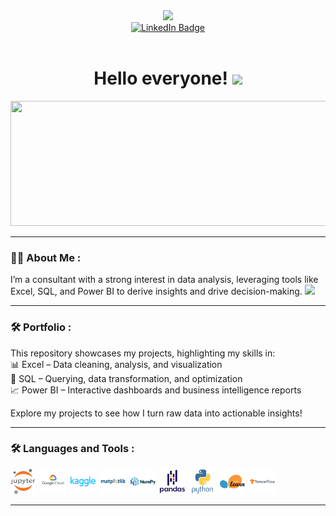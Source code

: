 <div id="header" align="center">
<img src = "https://media.giphy.com/media/v1.Y2lkPTc5MGI3NjExN2t2NDRkY2V2M3ZxODlza2Z2ZWZwb2Q1a25rcmcwMmE2amU1YWdmNiZlcD12MV9pbnRlcm5hbF9naWZfYnlfaWQmY3Q9Zw/iPj5oRtJzQGxwzuCKV/giphy.gif" width="300"/>
<div id="badges">
  <a href="www.linkedin.com/in/dhivyadominic">
    <img src="https://img.shields.io/badge/LinkedIn-blue?style=for-the-badge&logo=linkedin&logoColor=white" alt="LinkedIn Badge"/>
  </a>
  </div>
<img src="https://komarev.com/ghpvc/?username=DD-Dhivya&style=flat-square&color=blue" alt=""/>
<h1>
  Hello everyone!
  <img src="https://media.giphy.com/media/hvRJCLFzcasrR4ia7z/giphy.gif" width="30px"/>
</h1>
</div>
<div align="center">
  <img src="https://media.giphy.com/media/v1.Y2lkPTc5MGI3NjExYmRqNW9wYmZzOXM3NmljN2szY3pydHY2aHRxZ3B3ZGxoMml4aXJvYSZlcD12MV9pbnRlcm5hbF9naWZfYnlfaWQmY3Q9Zw/Qtw5nOxLfqRJJS0Aoe/giphy-downsized-large.gif" width="1000" height="200"/>
</div>

---

### :woman_technologist: About Me :
I’m a consultant with a strong interest in data analysis, leveraging tools like Excel, SQL, and Power BI to derive insights and drive decision-making. <img src="https://media.giphy.com/media/WUlplcMpOCEmTGBtBW/giphy.gif" width="30"> 


---
### :hammer_and_wrench: Portfolio :
This repository showcases my projects, highlighting my skills in: <br>
📊 Excel – Data cleaning, analysis, and visualization<br>
📂 SQL – Querying, data transformation, and optimization<br>
📈 Power BI – Interactive dashboards and business intelligence reports<br>

Explore my projects to see how I turn raw data into actionable insights! 


---

### :hammer_and_wrench: Languages and Tools :
<div>
  <img src="https://github.com/devicons/devicon/blob/master/icons/jupyter/jupyter-original-wordmark.svg" title="Jupyter" alt="Jupyter" width="40" height="40"/>&nbsp;
  <img src="https://github.com/devicons/devicon/blob/master/icons/googlecloud/googlecloud-original-wordmark.svg" title="googlecloud" alt="googlecloud" width="40" height="40"/>&nbsp;
  <img src="https://github.com/devicons/devicon/blob/master/icons/kaggle/kaggle-original-wordmark.svg" title="kaggle" alt="kaggle" width="40" height="40"/>&nbsp;
  <img src="https://github.com/devicons/devicon/blob/master/icons/matplotlib/matplotlib-original-wordmark.svg" title="matplotlib" alt="matplotlib" width="40" height="40"/>&nbsp;
  <img src="https://github.com/devicons/devicon/blob/master/icons/numpy/numpy-original-wordmark.svg" title="numpy" alt="numpy" width="40" height="40"/>&nbsp;
  <img src="https://github.com/devicons/devicon/blob/master/icons/pandas/pandas-original-wordmark.svg" title="pandas" alt="pandas " width="40" height="40"/>&nbsp;
  <img src="https://github.com/devicons/devicon/blob/master/icons/python/python-original-wordmark.svg"  title="python" alt="python" width="40" height="40"/>&nbsp;
  <img src="https://github.com/devicons/devicon/blob/master/icons/scikitlearn/scikitlearn-original.svg" title="scikitlearn" alt="scikitlearn" width="40" height="40"/>&nbsp;
  <img src="https://github.com/devicons/devicon/blob/master/icons/tensorflow/tensorflow-original-wordmark.svg" title="tensorflow" alt="tensorflow" width="40" height="40"/>&nbsp;
  
---
